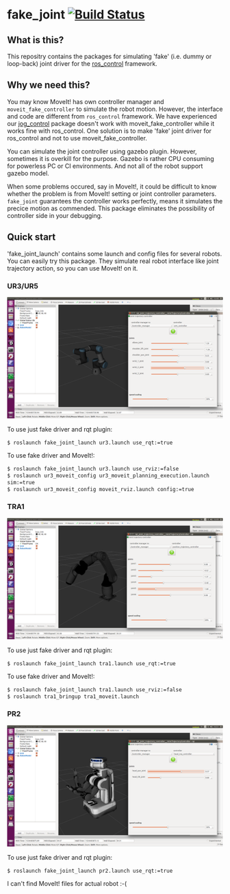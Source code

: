 # fake_joint [![Build Status](https://travis-ci.org/tork-a/fake_joint.svg?branch=master)](https://travis-ci.org/tork-a/fake_joint)

## What is this?

This repositry contains the packages for simulating 'fake' (i.e. dummy
or loop-back) joint driver for the
[ros_control](https://github.com/ros-controls/ros_control) framework.

## Why we need this?

You may know MoveIt! has own controller manager and
`moveit_fake_controller` to simulate the robot motion. However, the
interface and code are different from `ros_control` framework. We have
experienced our [jog_control](https://github.com/tork-a/jog_control)
package doesn't work with moveit_fake_controller while it works fine
with ros_control. One solution is to make 'fake' joint driver for
ros_control and not to use moveit_fake_controller.

You can simulate the joint controller using gazebo plugin. However,
sometimes it is overkill for the purpose. Gazebo is rather CPU
consuming for powerless PC or CI environments. And not all of the
robot support gazebo model.

When some problems occured, say in MoveIt!, it could be difficult to
know whether the problem is from MoveIt! setting or joint controller
parameters. `fake_joint` guarantees the controller works perfectly,
means it simulates the precice motion as commended. This package
eliminates the possibility of controller side in your debugging.

## Quick start

'fake_joint_launch' contains some launch and config files for several
robots. You can easily try this package. They simulate real robot
interface like joint trajectory action, so you can use MoveIt! on it.

### UR3/UR5

![UR5 fake_joint](image/ur5_fake.png)

To use just fake driver and rqt plugin:

```
$ roslaunch fake_joint_launch ur3.launch use_rqt:=true
```

To use fake driver and MoveIt!:

```
$ roslaunch fake_joint_launch ur3.launch use_rviz:=false
$ roslaunch ur3_moveit_config ur3_moveit_planning_execution.launch sim:=true
$ roslaunch ur3_moveit_config moveit_rviz.launch config:=true
```

### TRA1

![TRA1 fake_joint](image/tra1_fake.png)

To use just fake driver and rqt plugin:

```
$ roslaunch fake_joint_launch tra1.launch use_rqt:=true
```

To use fake driver and MoveIt!:

```
$ roslaunch fake_joint_launch tra1.launch use_rviz:=false
$ roslaunch tra1_bringup tra1_moveit.launch
```

### PR2

![PR2 fake_joint](image/pr2_fake.png)

To use just fake driver and rqt plugin:

```
$ roslaunch fake_joint_launch pr2.launch use_rqt:=true
```

I can't find MoveIt! files for actual robot :-(
